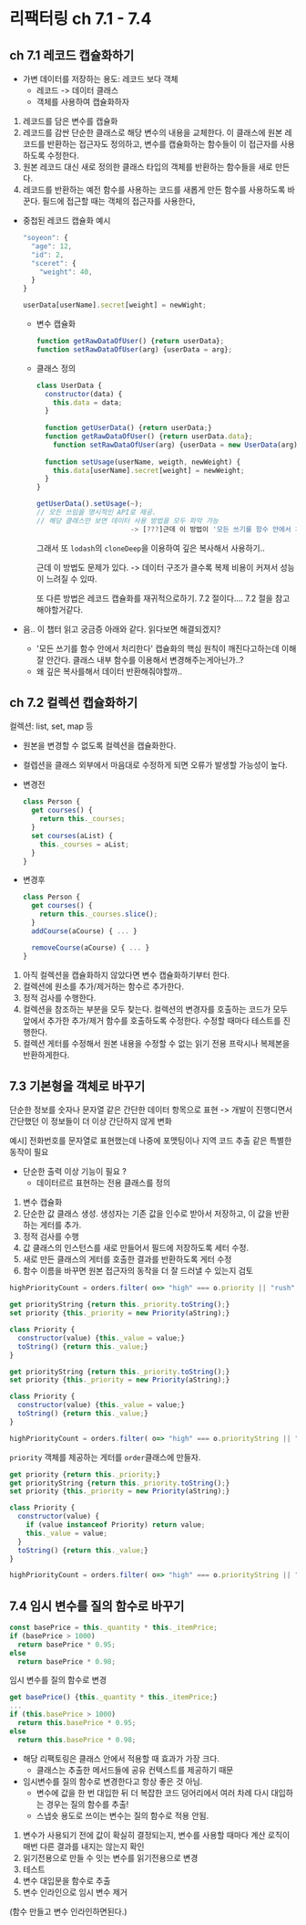 # 리팩터링 ch 7.1 - 7.4

## ch 7.1 레코드 캡슐화하기

- 가변 데이터를 저장하는 용도: 레코드 보다 객체
  - 레코드 -> 데이터 클래스
  - 객체를 사용하여 캡슐화하자

1. 레코드를 담은 변수를 캡슐화
2. 레코드를 감싼 단순한 클래스로 해당 변수의 내용을 교체한다. 이 클래스에 원본 레코드를 반환하는 접근자도 정의하고, 변수를 캡슐화하는 함수들이 이 접근자를 사용하도록 수정한다.
3. 원본 레코드 대신 새로 정의한 클래스 타입의 객체를 반환하는 함수들을 새로 만든다.
4. 레코드를 반환하는 예전 함수를 사용하는 코드를 새롭게 만든 함수를 사용하도록 바꾼다. 필드에 접근할 때는 객체의 접근자를 사용한다,

- 중첩된 레코드 캡슐화 예시

  ```javascript
  "soyeon": {
    "age": 12,
    "id": 2,
    "sceret": {
      "weight": 40,
    }
  }
  ```

  ```javascript
  userData[userName].secret[weight] = newWight;
  ```

  - 변수 캡슐화

    ```javascript
    function getRawDataOfUser() {return userData};
    function setRawDataOfUser(arg) {userData = arg};
    ```

  - 클래스 정의

    ```javascript
    class UserData {
      constructor(data) {
        this.data = data;
      }
      
      function getUserData() {return userData;}
      function getRawDataOfUser() {return userData.data};
    	function setRawDataOfUser(arg) {userData = new UserData(arg)};
      
      function setUsage(userName, weigth, newWeight) {
        this.data[userName].secret[weight] = newWeight;
      }
    }
    ```

    ```javascript
    getUserData().setUsage(~); 
    // 모든 쓰임을 명시적인 API로 제공.
    // 해당 클래스만 보면 데이터 사용 방법을 모두 파악 가능
                           -> [???]근데 이 방법이 '모든 쓰기를 함수 안에서 처리한다' 캡슐화의 핵심 원칙이 깨진다고하는데 이해 잘 안간다. 클래스 내부 함수를 이용해서 변경해주는게아닌가..?
    ```

    그래서 또 `lodash`의 `cloneDeep`을 이용하여 깊은 복사해서 사용하기..

    근데 이 방법도 문제가 있다. -> 데이터 구조가 클수록 복제 비용이 커져서 성능이 느려질 수 있따.

    또 다른 방법은 레코드 캡슐화를 재귀적으로하기. 7.2 절이다.... 7.2 절을 참고해야할거같다.

- 음.. 이 챕터 읽고 궁금증 아래와 같다. 읽다보면 해결되겠지?

  - '모든 쓰기를 함수 안에서 처리한다' 캡슐화의 핵심 원칙이 깨진다고하는데 이해 잘 안간다. 클래스 내부 함수를 이용해서 변경해주는게아닌가..?
  - 왜 깊은 복사를해서 데이터 반환해줘야할까.. 

## ch 7.2 컬렉션 캡슐화하기 

컬렉션: list, set, map 등

- 원본을 변경할 수 없도록 컬렉션을 캡슐화한다.

- 컬렙션을 클래스 외부에서 마음대로 수정하게 되면 오류가 발생할 가능성이 높다.

- 변경전

  ```javascript
  class Person {
    get courses() {
      return this._courses;
    }
    set courses(aList) {
      this._courses = aList;
    }
  }
  ```
  
- 변경후

  ```javascript
  class Person {
    get courses() {
      return this._courses.slice();
    }
	addCourse(aCourse) { ... }
  
	removeCourse(aCourse) { ... }
  }
  ```

1. 아직 컬렉션을 캡슐화하지 않았다면 변수 캡슐화하기부터 한다.
2. 컬렉션에 원소를 추가/제거하는 함수르 추가한다.
3. 정적 검사를 수행한다.
4. 컬렉션을 참조하는 부분을 모두 찾는다. 컬렉션의 변경자를 호출하는 코드가 모두 앞에서 추가한 추가/제거 함수를 호출하도록 수정한다. 수정할 때마다 테스트를 진행한다.
5. 컬렉션 게터를 수정해서 원본 내용을 수정할 수 없는 읽기 전용 프락시나 복제본을 반환하게한다.



## 7.3 기본형을 객체로 바꾸기

단순한 정보를 숫자나 문자열 같은 간단한 데이터 항목으로 표현 -> 개발이 진행디면서 간단했던 이 정보들이 더 이상 간단하지 않게 변화

예시] 전화번호를 문자열로 표현했는데 나중에 포맷팅이나 지역 코드 추출 같은 특별한 동작이 필요

- 단순한 출력 이상 기능이 필요 ?
  - 데이터르르 표현하는 전용 클래스를 정의

1. 변수 캡슐화
2. 단순한 값 클래스 생성.  생성자는 기존 값을 인수로 받아서 저장하고, 이 값을 반환하는 게터를 추가.
3. 정적 검사를 수행
4. 값 클래스의 인스턴스를 새로 만들어서 필드에 저장하도록 세터 수정. 
5. 새로 만든 클래스의 게터를 호출한 결과를 반환하도록 게터 수정
6. 함수 이름을 바꾸면 원본 접근자의 동작을 더 잘 드러낼 수 있는지 검토



```javascript
highPriorityCount = orders.filter( o=> "high" === o.priority || "rush" === o.priority).length;

get priorityString {return this._priority.toString();}
set priority {this._priority = new Priority(aString);}

class Priority {
  constructor(value) {this._value = value;}
  toString() {return this._value;}
}
```



```javascript
get priorityString {return this._priority.toString();}
set priority {this._priority = new Priority(aString);}

class Priority {
  constructor(value) {this._value = value;}
  toString() {return this._value;}
}

highPriorityCount = orders.filter( o=> "high" === o.priorityString || "rush" === o.priorityString).length;
```



`priority` 객체를 제공하는 게터를 `order`클래스에 만들자.

```javascript
get priority {return this._priority;}
get priorityString {return this._priority.toString();}
set priority {this._priority = new Priority(aString);}

class Priority {
  constructor(value) {
    if (value instanceof Priority) return value;
    this._value = value;
  }
  toString() {return this._value;}
}

highPriorityCount = orders.filter( o=> "high" === o.priorityString || "rush" === o.priorityString).length;
```



## 7.4 임시 변수를 질의 함수로 바꾸기

```javascript
const basePrice = this._quantity * this._itemPrice;
if (basePrice > 1000) 
  return basePrice * 0.95;
else
  return basePrice * 0.98;
```

임시 변수를 질의 함수로 변경

```javascript
get basePrice() {this._quantity * this._itemPrice;}
...
if (this.basePrice > 1000) 
  return this.basePrice * 0.95;
else
  return this.basePrice * 0.98;
```

- 해당 리팩토링은 클래스 안에서 적용할 때 효과가 가장 크다. 
  - 클래스는 추출한 메서드들에 공유 컨텍스트를 제공하기 때문
- 임시변수를 질의 함수로 변경한다고 항상 좋은 것 아님.
  - 변수에 값을 한 번 대입한 뒤 더 복잡한 코드 덩어리에서 여러 차례 다시 대입하는 경우는 질의 함수를 추출!
  - 스냅숏 용도로 쓰이는 변수는 질의 함수로 적용 안됨.

1. 변수가 사용되기 전에 값이 확실히 결정되는지, 변수를 사용할 때마다 계산 로직이 매번 다른 결과를 내지는 않는지 확인
2. 읽기전용으로 만들 수 잇는 변수를 읽기전용으로 변경
3. 테스트
4. 변수 대입문을 함수로 추출
5. 변수 인라인으로 임시 변수 제거

(함수 만들고 변수 인라인하면된다.)

